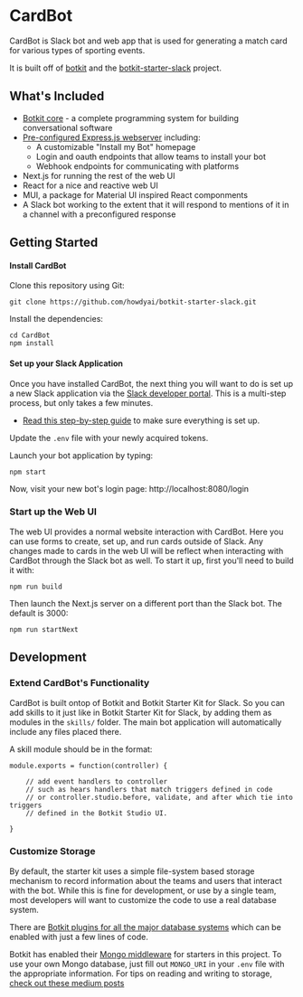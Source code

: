 # CardBot

CardBot is Slack bot and web app that is used for generating a match card for various types of sporting events.

It is built off of [botkit](https://github.com/howdyai/botkit) and the [botkit-starter-slack](https://github.com/howdyai/botkit-starter-slack) project.

## What's Included

- [Botkit core](https://botkit.ai/docs/core.html) - a complete programming system for building conversational software
- [Pre-configured Express.js webserver](https://expressjs.com/) including:
  - A customizable "Install my Bot" homepage
  - Login and oauth endpoints that allow teams to install your bot
  - Webhook endpoints for communicating with platforms
- Next.js for running the rest of the web UI
- React for a nice and reactive web UI
- MUI, a package for Material UI inspired React componments
- A Slack bot working to the extent that it will respond to mentions of it in a channel with a preconfigured response

## Getting Started

#### Install CardBot

Clone this repository using Git:

`git clone https://github.com/howdyai/botkit-starter-slack.git`

Install the dependencies:

```
cd CardBot
npm install
```

#### Set up your Slack Application

Once you have installed CardBot, the next thing you will want to do is set up a new Slack application via the [Slack developer portal](https://api.slack.com/). This is a multi-step process, but only takes a few minutes.

- [Read this step-by-step guide](https://botkit.ai/docs/provisioning/slack-events-api.html) to make sure everything is set up.

Update the `.env` file with your newly acquired tokens.

Launch your bot application by typing:

`npm start`

Now, visit your new bot's login page: http://localhost:8080/login

### Start up the Web UI

The web UI provides a normal website interaction with CardBot. Here you can use forms to create, set up, and run cards outside of Slack. Any changes made to cards in the web UI will be reflect when interacting with CardBot through the Slack bot as well. To start it up, first you'll need to build it with:

`npm run build`

Then launch the Next.js server on a different port than the Slack bot. The default is 3000:

`npm run startNext`

## Development

### Extend CardBot's Functionality

CardBot is built ontop of Botkit and Botkit Starter Kit for Slack. So you can add skills to it just like in Botkit Starter Kit for Slack, by adding them as modules in the `skills/` folder. The main bot application will automatically include any files placed there.

A skill module should be in the format:

```
module.exports = function(controller) {

    // add event handlers to controller
    // such as hears handlers that match triggers defined in code
    // or controller.studio.before, validate, and after which tie into triggers
    // defined in the Botkit Studio UI.

}
```

### Customize Storage

By default, the starter kit uses a simple file-system based storage mechanism to record information about the teams and users that interact with the bot. While this is fine for development, or use by a single team, most developers will want to customize the code to use a real database system.

There are [Botkit plugins for all the major database systems](https://botkit.ai/readme-middlewares.html#storage-modules) which can be enabled with just a few lines of code.

Botkit has enabled their [Mongo middleware]() for starters in this project. To use your own Mongo database, just fill out `MONGO_URI` in your `.env` file with the appropriate information. For tips on reading and writing to storage, [check out these medium posts](https://botkit.groovehq.com/knowledge_base/categories/build-a-bot)
